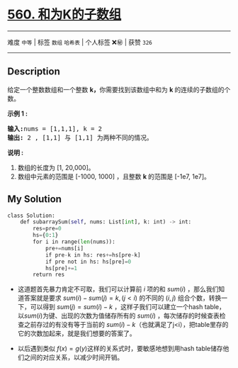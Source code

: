 # [560. 和为K的子数组](https://leetcode-cn.com/problems/subarray-sum-equals-k/)

---

难度 `中等` | 标签 `数组` `哈希表`  | 个人标签 ❌㊙️ | 获赞 `326`

---

## Description

<p>给定一个整数数组和一个整数&nbsp;<strong>k，</strong>你需要找到该数组中和为&nbsp;<strong>k&nbsp;</strong>的连续的子数组的个数。</p>
<p><strong>示例 1 :</strong></p>
<pre><strong>输入:</strong>nums = [1,1,1], k = 2
<strong>输出:</strong> 2 , [1,1] 与 [1,1] 为两种不同的情况。
</pre>

<p><strong>说明 :</strong></p>
<ol>
	<li>数组的长度为 [1, 20,000]。</li>
	<li>数组中元素的范围是 [-1000, 1000] ，且整数&nbsp;<strong>k&nbsp;</strong>的范围是&nbsp;[-1e7, 1e7]。</li>
</ol>


## My Solution

```python
class Solution:
    def subarraySum(self, nums: List[int], k: int) -> int:
        res=pre=0
        hs={0:1}
        for i in range(len(nums)):
            pre+=nums[i]
            if pre-k in hs: res+=hs[pre-k]
            if pre not in hs: hs[pre]=0
            hs[pre]+=1
        return res
```

- 这道题首先暴力肯定不可取，我们可以计算前 $i$ 项的和 $sum(i)$ ，那么我们知道答案就是要求 $sum(i)-sum(j)=k, (j<i)$ 的不同的 $(i,j)$ 组合个数，转换一下，可以得到 $sum(j)=sum(i)-k$ ，这样子我们可以建立一个hash table，以$sum(i)$为键、出现的次数为值储存所有的 $sum(i)$ ，每次储存的时候查表检查之前存过的有没有等于当前的 $sum(i)-k$（也就满足了j<i），把table里存的它的次数加起来，就是我们想要的答案了。

- 以后遇到类似 $f(x)=g(y)$这样的关系式时，要敏感地想到用hash table储存他们之间的对应关系，以减少时间开销。